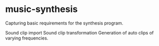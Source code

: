 # music-synthesis

Capturing basic requirements for the synthesis program.

Sound clip import
Sound clip transformation
Generation of auto clips of varying frequencies.
